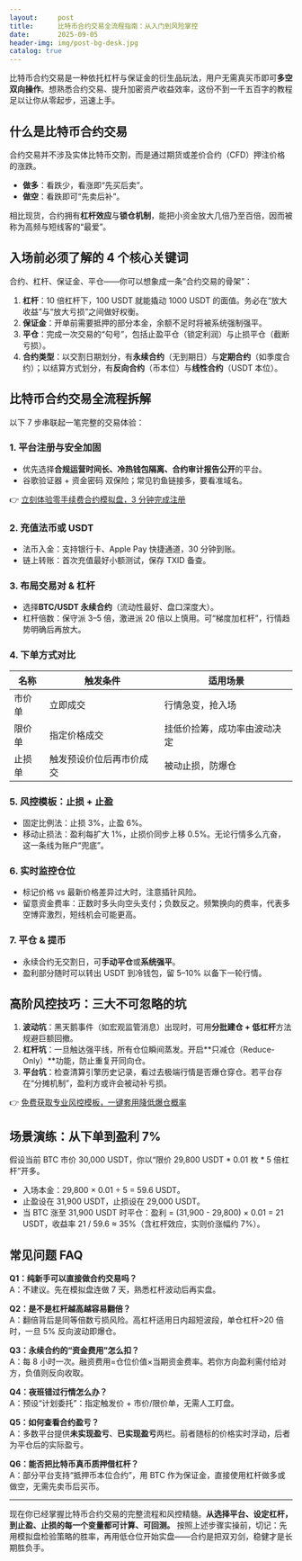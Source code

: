 ```yaml
---
layout:     post
title:      比特币合约交易全流程指南：从入门到风险掌控
date:       2025-09-05
header-img: img/post-bg-desk.jpg
catalog: true
---
```


比特币合约交易是一种依托杠杆与保证金的衍生品玩法，用户无需真买币即可**多空双向操作**。想熟悉合约交易、提升加密资产收益效率，这份不到一千五百字的教程足以让你从零起步，迅速上手。

## 什么是比特币合约交易
合约交易并不涉及实体比特币交割，而是通过期货或差价合约（CFD）押注价格的涨跌。  
- **做多**：看跌少，看涨即“先买后卖”。  
- **做空**：看跌即可“先卖后补”。

相比现货，合约拥有**杠杆效应**与**锁仓机制**，能把小资金放大几倍乃至百倍，因而被称为高频与短线客的“最爱”。

## 入场前必须了解的 4 个核心关键词
合约、杠杆、保证金、平仓——你可以想象成一条“合约交易的骨架”：

1. **杠杆**：10 倍杠杆下，100 USDT 就能撬动 1000 USDT 的面值。务必在“放大收益”与“放大亏损”之间做好权衡。  
2. **保证金**：开单前需要抵押的部分本金，余额不足时将被系统强制强平。  
3. **平仓**：完成一次交易的“句号”，包括止盈平仓（锁定利润）与止损平仓（截断亏损）。  
4. **合约类型**：以交割日期划分，有**永续合约**（无到期日）与**定期合约**（如季度合约）；以结算方式划分，有**反向合约**（币本位）与**线性合约**（USDT 本位）。

## 比特币合约交易全流程拆解
以下 7 步串联起一笔完整的交易体验：

### 1. 平台注册与安全加固
- 优先选择**合规运营时间长、冷热钱包隔离、合约审计报告公开**的平台。  
- 谷歌验证器 + 资金密码 双保险；常见钓鱼链接多，要看准域名。

👉 [立刻体验零手续费合约模拟盘，3 分钟完成注册](https://okxdog.com/)

### 2. 充值法币或 USDT
- 法币入金：支持银行卡、Apple Pay 快捷通道，30 分钟到账。  
- 链上转账：首次充值最好小额测试，保存 TXID 备查。

### 3. 布局交易对 & 杠杆
- 选择**BTC/USDT 永续合约**（流动性最好、盘口深度大）。  
- 杠杆倍数：保守派 3–5 倍，激进派 20 倍以上慎用。可“梯度加杠杆”，行情趋势明确后再放大。

### 4. 下单方式对比
| 名称 | 触发条件 | 适用场景 |
| -- | -- | -- |
| 市价单 | 立即成交 | 行情急变，抢入场 |
| 限价单 | 指定价格成交 | 挂低价捡筹，成功率由波动决定 |
| 止损单 | 触发预设价位后再市价成交 | 被动止损，防爆仓 |

### 5. 风控模板：止损 + 止盈
- 固定比例法：止损 3%，止盈 6%。  
- 移动止损法：盈利每扩大 1%，止损价同步上移 0.5%。无论行情多么亢奋，这一条线为账户“兜底”。

### 6. 实时监控仓位
- 标记价格 vs 最新价格差异过大时，注意插针风险。  
- 留意资金费率：正数时多头向空头支付；负数反之。频繁换向的费率，代表多空博弈激烈，短线机会可能更高。

### 7. 平仓 & 提币
- 永续合约无交割日，可**手动平仓**或**系统强平**。  
- 盈利部分随时可以转出 USDT 到冷钱包，留 5–10% 以备下一轮行情。

## 高阶风控技巧：三大不可忽略的坑

1. **波动坑**：黑天鹅事件（如宏观监管消息）出现时，可用**分批建仓 + 低杠杆**方法规避巨额回撤。  
2. **杠杆坑**：一旦触达强平线，所有仓位瞬间蒸发。开启**只减仓（Reduce-Only）**功能，防止重复开同向仓。  
3. **平台坑**：检查清算引擎历史记录，看过去极端行情是否爆仓穿仓。若平台存在“分摊机制”，盈利方或许会被动补亏损。

👉 [免费获取专业风控模板，一键套用降低爆仓概率](https://okxdog.com/)

## 场景演练：从下单到盈利 7%
假设当前 BTC 市价 30,000 USDT，你以“限价 29,800 USDT * 0.01 枚 * 5 倍杠杆”开多。  
- 入场本金：29,800 × 0.01 ÷ 5 = 59.6 USDT。  
- 止盈设在 31,900 USDT，止损设在 29,000 USDT。  
- 当 BTC 涨至 31,900 USDT 时平仓：盈利 = (31,900 - 29,800) × 0.01 = 21 USDT，收益率 21 / 59.6 ≈ 35%（含杠杆效应，实则价涨幅约 7%）。

## 常见问题 FAQ
**Q1：纯新手可以直接做合约交易吗？**  
A：不建议。先在模拟盘连做 7 天，熟悉杠杆波动后再实盘。  

**Q2：是不是杠杆越高越容易翻倍？**  
A：翻倍背后是同等倍数亏损风险。高杠杆适用日内超短波段，单仓杠杆>20 倍时，一旦 5% 反向波动即爆仓。

**Q3：永续合约的“资金费用”怎么扣？**  
A：每 8 小时一次。融资费用=仓位价值×当期资金费率。若你方向盈利需付给对方，负值则反向收取。

**Q4：夜班错过行情怎么办？**  
A：预设“计划委托”：指定触发价 + 市价/限价单，无需人工盯盘。

**Q5：如何查看合约盈亏？**  
A：多数平台提供**未实现盈亏**、**已实现盈亏**两栏。前者随标的价格实时浮动，后者为平仓后的实际盈亏。

**Q6：能否把比特币真币质押借杠杆？**  
A：部分平台支持“抵押币本位合约”，用 BTC 作为保证金，直接使用杠杆做多或做空，无需先卖币后买币。  

---

现在你已经掌握比特币合约交易的完整流程和风控精髓。**从选择平台、设定杠杆，到止盈、止损的每一个变量都可计算、可回测。** 按照上述步骤实操前，切记：先用模拟盘检验策略的胜率，再用低仓位开始实盘——合约是把双刃剑，稳健才是长期胜负手。